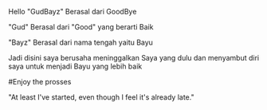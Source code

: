Hello "GudBayz" Berasal dari GoodBye


"Gud" Berasal dari "Good" yang berarti Baik

"Bayz" Berasal dari nama tengah yaitu Bayu

Jadi disini saya berusaha meninggalkan Saya yang dulu dan menyambut diri saya untuk menjadi Bayu yang lebih baik

#Enjoy the prosses

"At least I've started, even though I feel it's already late."
